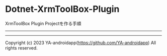 # Dotnet-XrmToolBox-Plugin

XrmToolBox Plugin Projectを作る手順

---



---

Copyright (c) 2023 YA-androidapp(https://github.com/YA-androidapp) All rights reserved.
